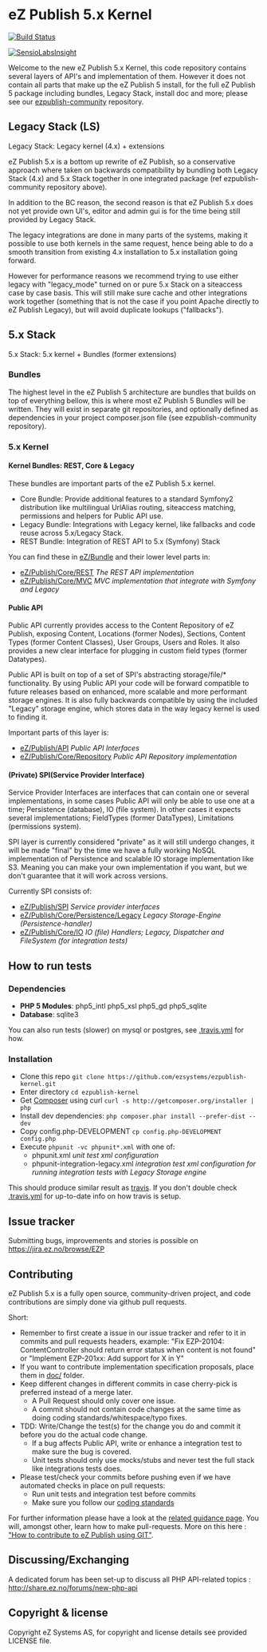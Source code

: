 # eZ Publish 5.x Kernel
[![Build Status](https://travis-ci.org/ezsystems/ezpublish-kernel.png?branch=master)](https://travis-ci.org/ezsystems/ezpublish-kernel)

[![SensioLabsInsight](https://insight.sensiolabs.com/projects/0885c0ce-4b9f-4b89-aa9c-e8f9f7a315e0/big.png)](https://insight.sensiolabs.com/projects/0885c0ce-4b9f-4b89-aa9c-e8f9f7a315e0)

Welcome to the new eZ Publish 5.x Kernel, this code repository contains several layers of API's and implementation of them.
However it does not contain all parts that make up the eZ Publish 5 install, for the full eZ Publish 5 package including
bundles, Legacy Stack, install doc and more; please see our [ezpublish-community](https://github.com/ezsystems/ezpublish-community) repository.

## Legacy Stack (LS)

Legacy Stack: Legacy kernel (4.x) + extensions

eZ Publish 5.x is a bottom up rewrite of eZ Publish, so a conservative approach where taken on backwards compatibility
by bundling both Legacy Stack (4.x) and 5.x Stack together in one integrated package (ref ezpublish-community repository above).

In addition to the BC reason, the second reason is that eZ Publish 5.x does not yet provide own UI's, editor and admin
gui is for the time being still provided by Legacy Stack.

The legacy integrations are done in many parts of the systems, making it possible to use both kernels in the same request,
hence being able to do a smooth transition from existing 4.x installation to 5.x installation going forward.

However for performance reasons we recommend trying to use either legacy with "legacy\_mode" turned on or pure 5.x Stack
on a siteaccess case by case basis. This will still make sure cache and other integrations work together (something that
is not the case if you point Apache directly to eZ Publish Legacy), but will avoid duplicate lookups ("fallbacks").


## 5.x Stack

5.x Stack: 5.x kernel + Bundles (former extensions)

### Bundles
The highest level in the eZ Publish 5 architecture are bundles that builds on top of everything bellow, this is where
most eZ Publish 5 Bundles  will be written. They will exist in separate git repositories, and optionally
defined as dependencies in your project composer.json file (see ezpublish-community repository).

### 5.x Kernel

#### Kernel Bundles: REST, Core & Legacy
These bundles are important parts of the eZ Publish 5.x kernel.

* Core Bundle: Provide additional features to a standard Symfony2 distribution like multilingual UrlAlias routing,
  siteaccess matching, permissions and helpers for Public API use.
* Legacy Bundle: Integrations with Legacy kernel, like fallbacks and code reuse across 5.x/Legacy Stack.
* REST Bundle: Integration of REST API to 5.x (Symfony) Stack

You can find these in [eZ/Bundle](eZ/Bundle/) and their lower level parts in:
* [eZ/Publish/Core/REST](eZ/Publish/Core/REST/)  *The REST API implementation*
* [eZ/Publish/Core/MVC](eZ/Publish/Core/MVC/)  *MVC implementation that integrate with Symfony and Legacy*


#### Public API
Public API currently provides access to the Content Repository of eZ Publish, exposing Content, Locations
(former Nodes), Sections, Content Types (former Content Classes), User Groups, Users and Roles.
It also provides a new clear interface for plugging in custom field types (former Datatypes).

Public API is built on top of a set of SPI's abstracting storage/file/\* functionality.
By using Public API your code will be forward compatible to future releases based on enhanced, more scalable and more
performant storage engines. It is also fully backwards compatible by using the included "Legacy" storage engine, which
stores data in the way legacy kernel is used to finding it.

Important parts of this layer is:
* [eZ/Publish/API](eZ/Publish/API/)  *Public API Interfaces*
* [eZ/Publish/Core/Repository](eZ/Publish/Core/Repository/)  *Public API Repository implementation*

#### (Private) SPI(Service Provider Interface)

Service Provider Interfaces are interfaces that can contain one or several implementations, in some cases Public API
will only be able to use one at a time; Persistence (database), IO (file system). In other cases it expects several
implementations; FieldTypes (former DataTypes), Limitations (permissions system).

SPI layer is currently considered "private" as it will still undergo changes, it will be made "final" by the time we
have a fully working NoSQL implementation of Persistence and scalable IO storage implementation like S3.
Meaning you can make your own implementation if you want, but we don't guarantee that it will work across versions.

Currently SPI consists of:
* [eZ/Publish/SPI](eZ/Publish/SPI/)  *Service provider interfaces*
* [eZ/Publish/Core/Persistence/Legacy](eZ/Publish/Core/Persistence/Legacy/)  *Legacy Storage-Engine (Persistence-handler)*
* [eZ/Publish/Core/IO](eZ/Publish/Core/IO/)  *IO (file) Handlers; Legacy, Dispatcher and FileSystem (for integration tests)*

## How to run tests

### Dependencies
* **PHP 5 Modules**: php5\_intl php5\_xsl php5\_gd php5\_sqlite
* **Database**: sqlite3

You can also run tests (slower) on mysql or postgres, see [.travis.yml](.travis.yml) for how.

### Installation
* Clone this repo `git clone https://github.com/ezsystems/ezpublish-kernel.git`
* Enter directory `cd ezpublish-kernel`
* Get [Composer](http://getcomposer.org/download/) using curl `curl -s http://getcomposer.org/installer | php`
* Install dev dependencies: `php composer.phar install --prefer-dist --dev`
* Copy config.php-DEVELOPMENT  `cp config.php-DEVELOPMENT config.php`
* Execute `phpunit -vc phpunit*.xml` with one of:
  * phpunit.xml  *unit test xml configuration*
  * phpunit-integration-legacy.xml  *integration test xml configuration for running integration tests with Legacy Storage engine*

This should produce similar result as [travis](https://travis-ci.org/ezsystems/ezpublish-kernel).
If you don't double check [.travis.yml](.travis.yml) for up-to-date info on how travis is setup.

## Issue tracker
Submitting bugs, improvements and stories is possible on https://jira.ez.no/browse/EZP

## Contributing
eZ Publish 5.x is a fully open source, community-driven project, and code contributions are simply done via github pull requests.

Short:
* Remember to first create a issue in our issue tracker and refer to it in commits and pull requests headers, example:
  "Fix EZP-20104: ContentController should return error status when content is not found"
  or
  "Implement EZP-201xx: Add support for X in Y"
* If you want to contribute implementation specification proposals, place them in [doc/](doc/) folder.
* Keep different changes in different commits in case cherry-pick is preferred instead of a merge later.
  * A Pull Request should only cover one issue.
  * A commit should not contain code changes at the same time as doing coding standards/whitespace/typo fixes.
* TDD: Write/Change the test(s) for the change you do and commit it before you do the actual code change.
  * If a bug affects Public API, write or enhance a integration test to make sure the bug is covered.
  * Unit tests should only use mocks/stubs and never test the full stack like integrations tests does.
* Please test/check your commits before pushing even if we have automated checks in place on pull requests:
  * Run unit tests and integration test before commits
  * Make sure you follow our [coding standards](https://github.com/ezsystems/ezcs)

For further information please have a look at the [related guidance page](http://share.ez.no/get-involved/develop). You will, amongst other, learn how to make pull-requests. More on this here : ["How to contribute to eZ Publish using GIT"](http://share.ez.no/learn/ez-publish/how-to-contribute-to-ez-publish-using-git).

## Discussing/Exchanging
A dedicated forum has been set-up to discuss all PHP API-related topics : http://share.ez.no/forums/new-php-api

## Copyright & license
Copyright eZ Systems AS, for copyright and license details see provided LICENSE file.
